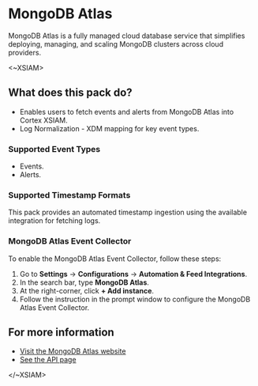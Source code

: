 # MongoDB Atlas

MongoDB Atlas is a fully managed cloud database service that simplifies deploying, managing, and scaling MongoDB clusters across cloud providers.

<~XSIAM>

## What does this pack do?

* Enables users to fetch events and alerts from MongoDB Atlas into Cortex XSIAM.
* Log Normalization - XDM mapping for key event types.

### Supported Event Types

* Events.
* Alerts.

### Supported Timestamp Formats

This pack provides an automated timestamp ingestion using the available integration for fetching logs.

### MongoDB Atlas Event Collector

To enable the MongoDB Atlas Event Collector, follow these steps:

1. Go to **Settings** &rarr; **Configurations** &rarr; **Automation & Feed Integrations**.
2. In the search bar, type **MongoDB Atlas**.
3. At the right-corner, click **+ Add instance**.
4. Follow the instruction in the prompt window to configure the MongoDB Atlas Event Collector.

## For more information
* [Visit the MongoDB Atlas website](https://www.mongodb.com/lp/cloud/atlas/try4-reg?utm_source=google&utm_campaign=search_gs_pl_evergreen_atlas_core_retarget-brand_gic-null_emea-all_ps-all_desktop_eng_lead&utm_term=mongodb%20atlas&utm_medium=cpc_paid_search&utm_ad=e&utm_ad_campaign_id=14412646455&adgroup=131761126452&cq_cmp=14412646455&gad_source=1&gclid=EAIaIQobChMIxYis-KzbiQMVz5doCR382C3PEAAYASAAEgJ39vD_BwE)
* [See the API page](https://www.mongodb.com/docs/atlas/reference/api-resources-spec/v2/)

</~XSIAM>
